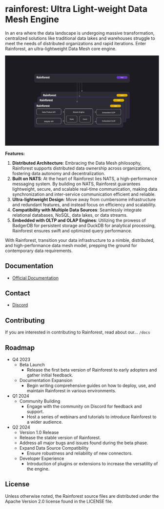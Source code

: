 # rainforest: Ultra Light-weight Data Mesh Engine 

In an era where the data landscape is undergoing massive transformation, centralized solutions like traditional data lakes and warehouses struggle to meet the needs of distributed organizations and rapid iterations. Enter Rainforest, an ultra-lightweight Data Mesh core engine.

![](/docs/img/arch.jpg)

**Features:**

1. **Distributed Architecture**: Embracing the Data Mesh philosophy, Rainforest supports distributed data ownership across organizations, fostering data autonomy and decentralization.
2. **Built on NATS**: At the heart of Rainforest lies NATS, a high-performance messaging system. By building on NATS, Rainforest guarantees lightweight, secure, and scalable real-time communication, making data synchronization and inter-service communication efficient and reliable.
3. **Ultra-lightweight Design**: Move away from cumbersome infrastructure and redundant features, and instead focus on efficiency and scalability.
4. **Compatibility with Multiple Data Sources**: Seamlessly integrate relational databases, NoSQL, data lakes, or data streams.
5. **Embedded with OLTP and OLAP Engines**: Utilizing the prowess of BadgerDB for persistent storage and DuckDB for analytical processing, Rainforest ensures swift and optimized query performance.

With Rainforest, transition your data infrastructure to a nimble, distributed, and high-performance data mesh model, prepping the ground for contemporary data requirements.


## Documentation
* [Official Documentation](https://Awareness-Labs.github.io)
<!-- - [Official Website](https://nats.io)
- [Official Documentation](https://docs.nats.io)
- [FAQ](https://docs.nats.io/reference/faq)
- Watch [a video overview](https://rethink.synadia.com/episodes/1/) of NATS.
- Watch [this video from SCALE 13x](https://www.youtube.com/watch?v=sm63oAVPqAM) to learn more about its origin story and design philosophy. -->

## Contact
* [Discord](https://discord.gg/5neZpYtrBT)
<!-- - [Twitter](https://twitter.com/nats_io): Follow us on Twitter!
- [Google Groups](https://groups.google.com/forum/#!forum/natsio): Where you can ask questions
- [Slack](https://natsio.slack.com): Click [here](https://slack.nats.io) to join. You can ask question to our maintainers and to the rich and active community. -->

## Contributing
If you are interested in contributing to Rainforest, read about our... ```/docs```



## Roadmap
<!-- The Rainforest product roadmap can be found [here](https://nats.io/about/#roadmap). -->

<!-- - [Contributing guide](https://nats.io/community/#contribute)
- [Report issues or propose Pull Requests](https://github.com/nats-io) -->
* Q4 2023
  * Beta Launch
    * Release the first beta version of Rainforest to early adopters and gather initial feedback.
  * Documentation Expansion
    *  Begin writing comprehensive guides on how to deploy, use, and maintain Rainforest in various environments.
* Q1 2024
  * Community Building
    * Engage with the community on Discord for feedback and support.
    * Host a series of webinars and tutorials to introduce Rainforest to a wider audience.
* Q2 2024
  *  Version 1.0 Release
    * Release the stable version of Rainforest.
    * Address all major bugs and issues found during the beta phase.
  * Expand Data Source Compatibility
    * Ensure robustness and reliability of new connectors.
  * Developer Experience
    * Introduction of plugins or extensions to increase the versatility of the engine. 

## License

Unless otherwise noted, the Rainforest source files are distributed
under the Apache Version 2.0 license found in the LICENSE file.
